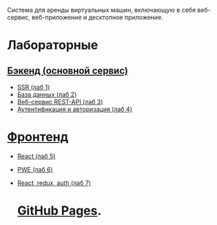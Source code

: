 Система для аренды виртуальных машин, включающую в себя веб-сервис, 
веб-приложение и десктопное приложение.
# Лабораторные
## [Бэкенд (основной сервис)](https://github.com/totorialman/rip)
- [SSR (лаб 1)](https://github.com/totorialman/rip/tree/SSR)
- [База данных (лаб 2)](https://github.com/totorialman/rip/tree/data_base)
- [Веб-сервис REST-API (лаб 3)](https://github.com/totorialman/rip/tree/rest-api)
- [Аутентификация и авторизация (лаб 4)](https://github.com/totorialman/rip/tree/SPA)
# [Фронтенд](https://github.com/totorialman/rip_front)
- [React (лаб 5)](https://github.com/totorialman/rip_front/tree/React)
- [PWE (лаб 6)](https://github.com/totorialman/rip_front/tree/useContext%2C-useReducer)
- [React, redux, auth (лаб 7)](https://github.com/totorialman/rip_front/tree/React-redux-auth)

  # [GitHub Pages](https://totorialman.github.io/rip_front/machines).

